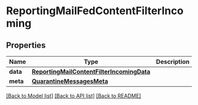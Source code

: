 # ReportingMailFedContentFilterIncoming

## Properties
Name | Type | Description | Notes
------------ | ------------- | ------------- | -------------
**data** | [**ReportingMailContentFilterIncomingData**](ReportingMailContentFilterIncomingData.md) |  | [optional] 
**meta** | [**QuarantineMessagesMeta**](QuarantineMessagesMeta.md) |  | [optional] 

[[Back to Model list]](../README.md#documentation-for-models) [[Back to API list]](../README.md#documentation-for-api-endpoints) [[Back to README]](../README.md)

